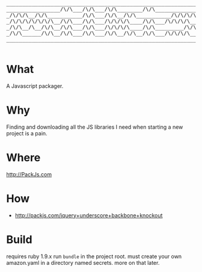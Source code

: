 <pre>
_________________________________________________________________________
_________________/\/\___/\/\___/\/\________/\/\_______________/\/\_______
_/\/\/\__/\/\___________/\/\___/\/\__/\/\___________/\/\/\/\__/\/\_______
_/\/\/\/\/\/\/\__/\/\___/\/\___/\/\/\/\____/\/\___/\/\/\/\____/\/\/\/\___
_/\/\__/\__/\/\__/\/\___/\/\___/\/\/\/\____/\/\_________/\/\__/\/\__/\/\_
_/\/\______/\/\__/\/\___/\/\___/\/\__/\/\__/\/\___/\/\/\/\____/\/\__/\/\_
_________________________________________________________________________
_________________________________________________________________________
</pre>

# What

  A Javascript packager.

# Why

  Finding and downloading all the JS libraries I need when starting a new project is a pain.

# Where
  
  http://PackJs.com

# How

* http://packjs.com/jquery+underscore+backbone+knockout

# Build

  requires ruby 1.9.x
  run `bundle` in the project root.
  must create your own amazon.yaml in a directory named secrets. more on that later.